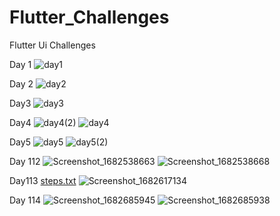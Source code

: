 # Flutter_Challenges

Flutter Ui Challenges

Day 1
![day1](https://user-images.githubusercontent.com/66890167/234689115-0aebeb9c-059e-444d-8274-17a211624801.png)

Day 2
![day2](https://user-images.githubusercontent.com/66890167/234691154-9c05941d-b6a9-4ef9-b95d-154d17f7673d.png)

Day3
![day3](https://user-images.githubusercontent.com/66890167/234927824-a96a4f68-bb2b-4c8d-88c5-bcf1d7cd01a3.png)

Day4
![day4(2)](https://user-images.githubusercontent.com/66890167/234927806-66bbf071-5c01-4471-9c8a-7a0b52aa235c.png)
![day4](https://user-images.githubusercontent.com/66890167/234927813-78cb4c9c-182a-47fa-aaba-d9824c694da0.png)

Day5
![day5](https://user-images.githubusercontent.com/66890167/234927871-0ebb501f-a99a-4510-b94b-bd2b248b1b77.png)
![day5(2)](https://user-images.githubusercontent.com/66890167/234927887-41dfca69-8084-4360-a8dc-0902bb3e97ad.png)

Day 112
![Screenshot_1682538663](https://user-images.githubusercontent.com/66890167/234687675-75c9455b-2ebb-4c3d-b669-49f50e03ab55.png)
![Screenshot_1682538668](https://user-images.githubusercontent.com/66890167/234687702-2a371bb2-faf4-476d-ae86-710edc54b370.png)

Day113
[steps.txt](https://github.com/Tosin2289/Flutter_uis_Challenge/files/11346483/steps.txt)
![Screenshot_1682617134](https://user-images.githubusercontent.com/66890167/234945885-b6e77195-2649-40f1-9416-8c99f2c67389.png)

Day 114
![Screenshot_1682685945](https://user-images.githubusercontent.com/66890167/235242182-4200b670-3cb5-42f0-841a-f93638470a23.png)
![Screenshot_1682685938](https://user-images.githubusercontent.com/66890167/235242142-1f571899-01b6-4b16-9d22-2a99ad28a20b.png)

